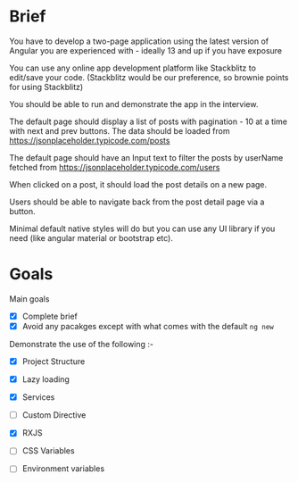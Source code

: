 # Brief

You have to develop a two-page application using the latest version of Angular you are experienced with - ideally 13 and up if you have exposure

You can use any online app development platform like Stackblitz to edit/save your code. (Stackblitz would be our preference, so brownie points for using Stackblitz)

You should be able to run and demonstrate the app in the interview.

The default page should display a list of posts with pagination - 10 at a time with next and prev buttons. The data should be loaded from https://jsonplaceholder.typicode.com/posts

The default page should have an Input text to filter the posts by userName fetched from https://jsonplaceholder.typicode.com/users

When clicked on a post, it should load the post details on a new page.

Users should be able to navigate back from the post detail page via a button.

Minimal default native styles will do but you can use any UI library if you need (like angular material or bootstrap etc).

# Goals
 Main goals
 - [x] Complete brief 
 - [x] Avoid any pacakges except with what comes with the default `ng new` 
 
  Demonstrate the use of the following :-
   - [x] Project Structure
   - [x] Lazy loading
   - [x] Services
   - [ ] Custom Directive
   - [x] RXJS
   - [ ] CSS Variables
   - [ ] Environment variables
   



